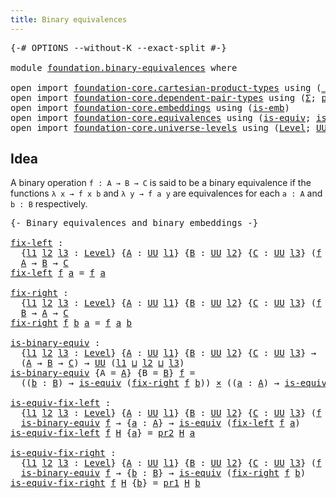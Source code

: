 ```yaml
---
title: Binary equivalences
---
```


<pre class="Agda"><a id="45" class="Symbol">{-#</a> <a id="49" class="Keyword">OPTIONS</a> <a id="57" class="Pragma">--without-K</a> <a id="69" class="Pragma">--exact-split</a> <a id="83" class="Symbol">#-}</a>

<a id="88" class="Keyword">module</a> <a id="95" href="foundation.binary-equivalences.html" class="Module">foundation.binary-equivalences</a> <a id="126" class="Keyword">where</a>

<a id="133" class="Keyword">open</a> <a id="138" class="Keyword">import</a> <a id="145" href="foundation-core.cartesian-product-types.html" class="Module">foundation-core.cartesian-product-types</a> <a id="185" class="Keyword">using</a> <a id="191" class="Symbol">(</a><a id="192" href="foundation-core.cartesian-product-types.html#590" class="Function Operator">_×_</a><a id="195" class="Symbol">)</a>
<a id="197" class="Keyword">open</a> <a id="202" class="Keyword">import</a> <a id="209" href="foundation-core.dependent-pair-types.html" class="Module">foundation-core.dependent-pair-types</a> <a id="246" class="Keyword">using</a> <a id="252" class="Symbol">(</a><a id="253" href="foundation-core.dependent-pair-types.html#515" class="Record">Σ</a><a id="254" class="Symbol">;</a> <a id="256" href="foundation-core.dependent-pair-types.html#588" class="InductiveConstructor">pair</a><a id="260" class="Symbol">;</a> <a id="262" href="foundation-core.dependent-pair-types.html#605" class="Field">pr1</a><a id="265" class="Symbol">;</a> <a id="267" href="foundation-core.dependent-pair-types.html#617" class="Field">pr2</a><a id="270" class="Symbol">)</a>
<a id="272" class="Keyword">open</a> <a id="277" class="Keyword">import</a> <a id="284" href="foundation-core.embeddings.html" class="Module">foundation-core.embeddings</a> <a id="311" class="Keyword">using</a> <a id="317" class="Symbol">(</a><a id="318" href="foundation-core.embeddings.html#992" class="Function">is-emb</a><a id="324" class="Symbol">)</a>
<a id="326" class="Keyword">open</a> <a id="331" class="Keyword">import</a> <a id="338" href="foundation-core.equivalences.html" class="Module">foundation-core.equivalences</a> <a id="367" class="Keyword">using</a> <a id="373" class="Symbol">(</a><a id="374" href="foundation-core.equivalences.html#1556" class="Function">is-equiv</a><a id="382" class="Symbol">;</a> <a id="384" href="foundation-core.equivalences.html#15406" class="Function">is-emb-is-equiv</a><a id="399" class="Symbol">)</a>
<a id="401" class="Keyword">open</a> <a id="406" class="Keyword">import</a> <a id="413" href="foundation-core.universe-levels.html" class="Module">foundation-core.universe-levels</a> <a id="445" class="Keyword">using</a> <a id="451" class="Symbol">(</a><a id="452" href="Agda.Primitive.html#597" class="Postulate">Level</a><a id="457" class="Symbol">;</a> <a id="459" href="foundation-core.universe-levels.html#235" class="Primitive">UU</a><a id="461" class="Symbol">;</a> <a id="463" href="Agda.Primitive.html#810" class="Primitive Operator">_⊔_</a><a id="466" class="Symbol">)</a>
</pre>
## Idea

A binary operation `f : A → B → C` is said to be a binary equivalence if the functions `λ x → f x b` and `λ y → f a y` are equivalences for each `a : A` and `b : B` respectively.

<pre class="Agda"><a id="670" class="Comment">{- Binary equivalences and binary embeddings -}</a>

<a id="fix-left"></a><a id="719" href="foundation.binary-equivalences.html#719" class="Function">fix-left</a> <a id="728" class="Symbol">:</a>
  <a id="732" class="Symbol">{</a><a id="733" href="foundation.binary-equivalences.html#733" class="Bound">l1</a> <a id="736" href="foundation.binary-equivalences.html#736" class="Bound">l2</a> <a id="739" href="foundation.binary-equivalences.html#739" class="Bound">l3</a> <a id="742" class="Symbol">:</a> <a id="744" href="Agda.Primitive.html#597" class="Postulate">Level</a><a id="749" class="Symbol">}</a> <a id="751" class="Symbol">{</a><a id="752" href="foundation.binary-equivalences.html#752" class="Bound">A</a> <a id="754" class="Symbol">:</a> <a id="756" href="foundation-core.universe-levels.html#235" class="Primitive">UU</a> <a id="759" href="foundation.binary-equivalences.html#733" class="Bound">l1</a><a id="761" class="Symbol">}</a> <a id="763" class="Symbol">{</a><a id="764" href="foundation.binary-equivalences.html#764" class="Bound">B</a> <a id="766" class="Symbol">:</a> <a id="768" href="foundation-core.universe-levels.html#235" class="Primitive">UU</a> <a id="771" href="foundation.binary-equivalences.html#736" class="Bound">l2</a><a id="773" class="Symbol">}</a> <a id="775" class="Symbol">{</a><a id="776" href="foundation.binary-equivalences.html#776" class="Bound">C</a> <a id="778" class="Symbol">:</a> <a id="780" href="foundation-core.universe-levels.html#235" class="Primitive">UU</a> <a id="783" href="foundation.binary-equivalences.html#739" class="Bound">l3</a><a id="785" class="Symbol">}</a> <a id="787" class="Symbol">(</a><a id="788" href="foundation.binary-equivalences.html#788" class="Bound">f</a> <a id="790" class="Symbol">:</a> <a id="792" href="foundation.binary-equivalences.html#752" class="Bound">A</a> <a id="794" class="Symbol">→</a> <a id="796" href="foundation.binary-equivalences.html#764" class="Bound">B</a> <a id="798" class="Symbol">→</a> <a id="800" href="foundation.binary-equivalences.html#776" class="Bound">C</a><a id="801" class="Symbol">)</a> <a id="803" class="Symbol">→</a>
  <a id="807" href="foundation.binary-equivalences.html#752" class="Bound">A</a> <a id="809" class="Symbol">→</a> <a id="811" href="foundation.binary-equivalences.html#764" class="Bound">B</a> <a id="813" class="Symbol">→</a> <a id="815" href="foundation.binary-equivalences.html#776" class="Bound">C</a>
<a id="817" href="foundation.binary-equivalences.html#719" class="Function">fix-left</a> <a id="826" href="foundation.binary-equivalences.html#826" class="Bound">f</a> <a id="828" href="foundation.binary-equivalences.html#828" class="Bound">a</a> <a id="830" class="Symbol">=</a> <a id="832" href="foundation.binary-equivalences.html#826" class="Bound">f</a> <a id="834" href="foundation.binary-equivalences.html#828" class="Bound">a</a>

<a id="fix-right"></a><a id="837" href="foundation.binary-equivalences.html#837" class="Function">fix-right</a> <a id="847" class="Symbol">:</a>
  <a id="851" class="Symbol">{</a><a id="852" href="foundation.binary-equivalences.html#852" class="Bound">l1</a> <a id="855" href="foundation.binary-equivalences.html#855" class="Bound">l2</a> <a id="858" href="foundation.binary-equivalences.html#858" class="Bound">l3</a> <a id="861" class="Symbol">:</a> <a id="863" href="Agda.Primitive.html#597" class="Postulate">Level</a><a id="868" class="Symbol">}</a> <a id="870" class="Symbol">{</a><a id="871" href="foundation.binary-equivalences.html#871" class="Bound">A</a> <a id="873" class="Symbol">:</a> <a id="875" href="foundation-core.universe-levels.html#235" class="Primitive">UU</a> <a id="878" href="foundation.binary-equivalences.html#852" class="Bound">l1</a><a id="880" class="Symbol">}</a> <a id="882" class="Symbol">{</a><a id="883" href="foundation.binary-equivalences.html#883" class="Bound">B</a> <a id="885" class="Symbol">:</a> <a id="887" href="foundation-core.universe-levels.html#235" class="Primitive">UU</a> <a id="890" href="foundation.binary-equivalences.html#855" class="Bound">l2</a><a id="892" class="Symbol">}</a> <a id="894" class="Symbol">{</a><a id="895" href="foundation.binary-equivalences.html#895" class="Bound">C</a> <a id="897" class="Symbol">:</a> <a id="899" href="foundation-core.universe-levels.html#235" class="Primitive">UU</a> <a id="902" href="foundation.binary-equivalences.html#858" class="Bound">l3</a><a id="904" class="Symbol">}</a> <a id="906" class="Symbol">(</a><a id="907" href="foundation.binary-equivalences.html#907" class="Bound">f</a> <a id="909" class="Symbol">:</a> <a id="911" href="foundation.binary-equivalences.html#871" class="Bound">A</a> <a id="913" class="Symbol">→</a> <a id="915" href="foundation.binary-equivalences.html#883" class="Bound">B</a> <a id="917" class="Symbol">→</a> <a id="919" href="foundation.binary-equivalences.html#895" class="Bound">C</a><a id="920" class="Symbol">)</a> <a id="922" class="Symbol">→</a>
  <a id="926" href="foundation.binary-equivalences.html#883" class="Bound">B</a> <a id="928" class="Symbol">→</a> <a id="930" href="foundation.binary-equivalences.html#871" class="Bound">A</a> <a id="932" class="Symbol">→</a> <a id="934" href="foundation.binary-equivalences.html#895" class="Bound">C</a>
<a id="936" href="foundation.binary-equivalences.html#837" class="Function">fix-right</a> <a id="946" href="foundation.binary-equivalences.html#946" class="Bound">f</a> <a id="948" href="foundation.binary-equivalences.html#948" class="Bound">b</a> <a id="950" href="foundation.binary-equivalences.html#950" class="Bound">a</a> <a id="952" class="Symbol">=</a> <a id="954" href="foundation.binary-equivalences.html#946" class="Bound">f</a> <a id="956" href="foundation.binary-equivalences.html#950" class="Bound">a</a> <a id="958" href="foundation.binary-equivalences.html#948" class="Bound">b</a>

<a id="is-binary-equiv"></a><a id="961" href="foundation.binary-equivalences.html#961" class="Function">is-binary-equiv</a> <a id="977" class="Symbol">:</a>
  <a id="981" class="Symbol">{</a><a id="982" href="foundation.binary-equivalences.html#982" class="Bound">l1</a> <a id="985" href="foundation.binary-equivalences.html#985" class="Bound">l2</a> <a id="988" href="foundation.binary-equivalences.html#988" class="Bound">l3</a> <a id="991" class="Symbol">:</a> <a id="993" href="Agda.Primitive.html#597" class="Postulate">Level</a><a id="998" class="Symbol">}</a> <a id="1000" class="Symbol">{</a><a id="1001" href="foundation.binary-equivalences.html#1001" class="Bound">A</a> <a id="1003" class="Symbol">:</a> <a id="1005" href="foundation-core.universe-levels.html#235" class="Primitive">UU</a> <a id="1008" href="foundation.binary-equivalences.html#982" class="Bound">l1</a><a id="1010" class="Symbol">}</a> <a id="1012" class="Symbol">{</a><a id="1013" href="foundation.binary-equivalences.html#1013" class="Bound">B</a> <a id="1015" class="Symbol">:</a> <a id="1017" href="foundation-core.universe-levels.html#235" class="Primitive">UU</a> <a id="1020" href="foundation.binary-equivalences.html#985" class="Bound">l2</a><a id="1022" class="Symbol">}</a> <a id="1024" class="Symbol">{</a><a id="1025" href="foundation.binary-equivalences.html#1025" class="Bound">C</a> <a id="1027" class="Symbol">:</a> <a id="1029" href="foundation-core.universe-levels.html#235" class="Primitive">UU</a> <a id="1032" href="foundation.binary-equivalences.html#988" class="Bound">l3</a><a id="1034" class="Symbol">}</a> <a id="1036" class="Symbol">→</a>
  <a id="1040" class="Symbol">(</a><a id="1041" href="foundation.binary-equivalences.html#1001" class="Bound">A</a> <a id="1043" class="Symbol">→</a> <a id="1045" href="foundation.binary-equivalences.html#1013" class="Bound">B</a> <a id="1047" class="Symbol">→</a> <a id="1049" href="foundation.binary-equivalences.html#1025" class="Bound">C</a><a id="1050" class="Symbol">)</a> <a id="1052" class="Symbol">→</a> <a id="1054" href="foundation-core.universe-levels.html#235" class="Primitive">UU</a> <a id="1057" class="Symbol">(</a><a id="1058" href="foundation.binary-equivalences.html#982" class="Bound">l1</a> <a id="1061" href="Agda.Primitive.html#810" class="Primitive Operator">⊔</a> <a id="1063" href="foundation.binary-equivalences.html#985" class="Bound">l2</a> <a id="1066" href="Agda.Primitive.html#810" class="Primitive Operator">⊔</a> <a id="1068" href="foundation.binary-equivalences.html#988" class="Bound">l3</a><a id="1070" class="Symbol">)</a>
<a id="1072" href="foundation.binary-equivalences.html#961" class="Function">is-binary-equiv</a> <a id="1088" class="Symbol">{</a><a id="1089" class="Argument">A</a> <a id="1091" class="Symbol">=</a> <a id="1093" href="foundation.binary-equivalences.html#1093" class="Bound">A</a><a id="1094" class="Symbol">}</a> <a id="1096" class="Symbol">{</a><a id="1097" class="Argument">B</a> <a id="1099" class="Symbol">=</a> <a id="1101" href="foundation.binary-equivalences.html#1101" class="Bound">B</a><a id="1102" class="Symbol">}</a> <a id="1104" href="foundation.binary-equivalences.html#1104" class="Bound">f</a> <a id="1106" class="Symbol">=</a>
  <a id="1110" class="Symbol">((</a><a id="1112" href="foundation.binary-equivalences.html#1112" class="Bound">b</a> <a id="1114" class="Symbol">:</a> <a id="1116" href="foundation.binary-equivalences.html#1101" class="Bound">B</a><a id="1117" class="Symbol">)</a> <a id="1119" class="Symbol">→</a> <a id="1121" href="foundation-core.equivalences.html#1556" class="Function">is-equiv</a> <a id="1130" class="Symbol">(</a><a id="1131" href="foundation.binary-equivalences.html#837" class="Function">fix-right</a> <a id="1141" href="foundation.binary-equivalences.html#1104" class="Bound">f</a> <a id="1143" href="foundation.binary-equivalences.html#1112" class="Bound">b</a><a id="1144" class="Symbol">))</a> <a id="1147" href="foundation-core.cartesian-product-types.html#590" class="Function Operator">×</a> <a id="1149" class="Symbol">((</a><a id="1151" href="foundation.binary-equivalences.html#1151" class="Bound">a</a> <a id="1153" class="Symbol">:</a> <a id="1155" href="foundation.binary-equivalences.html#1093" class="Bound">A</a><a id="1156" class="Symbol">)</a> <a id="1158" class="Symbol">→</a> <a id="1160" href="foundation-core.equivalences.html#1556" class="Function">is-equiv</a> <a id="1169" class="Symbol">(</a><a id="1170" href="foundation.binary-equivalences.html#719" class="Function">fix-left</a> <a id="1179" href="foundation.binary-equivalences.html#1104" class="Bound">f</a> <a id="1181" href="foundation.binary-equivalences.html#1151" class="Bound">a</a><a id="1182" class="Symbol">))</a>

<a id="is-equiv-fix-left"></a><a id="1186" href="foundation.binary-equivalences.html#1186" class="Function">is-equiv-fix-left</a> <a id="1204" class="Symbol">:</a>
  <a id="1208" class="Symbol">{</a><a id="1209" href="foundation.binary-equivalences.html#1209" class="Bound">l1</a> <a id="1212" href="foundation.binary-equivalences.html#1212" class="Bound">l2</a> <a id="1215" href="foundation.binary-equivalences.html#1215" class="Bound">l3</a> <a id="1218" class="Symbol">:</a> <a id="1220" href="Agda.Primitive.html#597" class="Postulate">Level</a><a id="1225" class="Symbol">}</a> <a id="1227" class="Symbol">{</a><a id="1228" href="foundation.binary-equivalences.html#1228" class="Bound">A</a> <a id="1230" class="Symbol">:</a> <a id="1232" href="foundation-core.universe-levels.html#235" class="Primitive">UU</a> <a id="1235" href="foundation.binary-equivalences.html#1209" class="Bound">l1</a><a id="1237" class="Symbol">}</a> <a id="1239" class="Symbol">{</a><a id="1240" href="foundation.binary-equivalences.html#1240" class="Bound">B</a> <a id="1242" class="Symbol">:</a> <a id="1244" href="foundation-core.universe-levels.html#235" class="Primitive">UU</a> <a id="1247" href="foundation.binary-equivalences.html#1212" class="Bound">l2</a><a id="1249" class="Symbol">}</a> <a id="1251" class="Symbol">{</a><a id="1252" href="foundation.binary-equivalences.html#1252" class="Bound">C</a> <a id="1254" class="Symbol">:</a> <a id="1256" href="foundation-core.universe-levels.html#235" class="Primitive">UU</a> <a id="1259" href="foundation.binary-equivalences.html#1215" class="Bound">l3</a><a id="1261" class="Symbol">}</a> <a id="1263" class="Symbol">(</a><a id="1264" href="foundation.binary-equivalences.html#1264" class="Bound">f</a> <a id="1266" class="Symbol">:</a> <a id="1268" href="foundation.binary-equivalences.html#1228" class="Bound">A</a> <a id="1270" class="Symbol">→</a> <a id="1272" href="foundation.binary-equivalences.html#1240" class="Bound">B</a> <a id="1274" class="Symbol">→</a> <a id="1276" href="foundation.binary-equivalences.html#1252" class="Bound">C</a><a id="1277" class="Symbol">)</a> <a id="1279" class="Symbol">→</a>
  <a id="1283" href="foundation.binary-equivalences.html#961" class="Function">is-binary-equiv</a> <a id="1299" href="foundation.binary-equivalences.html#1264" class="Bound">f</a> <a id="1301" class="Symbol">→</a> <a id="1303" class="Symbol">{</a><a id="1304" href="foundation.binary-equivalences.html#1304" class="Bound">a</a> <a id="1306" class="Symbol">:</a> <a id="1308" href="foundation.binary-equivalences.html#1228" class="Bound">A</a><a id="1309" class="Symbol">}</a> <a id="1311" class="Symbol">→</a> <a id="1313" href="foundation-core.equivalences.html#1556" class="Function">is-equiv</a> <a id="1322" class="Symbol">(</a><a id="1323" href="foundation.binary-equivalences.html#719" class="Function">fix-left</a> <a id="1332" href="foundation.binary-equivalences.html#1264" class="Bound">f</a> <a id="1334" href="foundation.binary-equivalences.html#1304" class="Bound">a</a><a id="1335" class="Symbol">)</a>
<a id="1337" href="foundation.binary-equivalences.html#1186" class="Function">is-equiv-fix-left</a> <a id="1355" href="foundation.binary-equivalences.html#1355" class="Bound">f</a> <a id="1357" href="foundation.binary-equivalences.html#1357" class="Bound">H</a> <a id="1359" class="Symbol">{</a><a id="1360" href="foundation.binary-equivalences.html#1360" class="Bound">a</a><a id="1361" class="Symbol">}</a> <a id="1363" class="Symbol">=</a> <a id="1365" href="foundation-core.dependent-pair-types.html#617" class="Field">pr2</a> <a id="1369" href="foundation.binary-equivalences.html#1357" class="Bound">H</a> <a id="1371" href="foundation.binary-equivalences.html#1360" class="Bound">a</a>

<a id="is-equiv-fix-right"></a><a id="1374" href="foundation.binary-equivalences.html#1374" class="Function">is-equiv-fix-right</a> <a id="1393" class="Symbol">:</a>
  <a id="1397" class="Symbol">{</a><a id="1398" href="foundation.binary-equivalences.html#1398" class="Bound">l1</a> <a id="1401" href="foundation.binary-equivalences.html#1401" class="Bound">l2</a> <a id="1404" href="foundation.binary-equivalences.html#1404" class="Bound">l3</a> <a id="1407" class="Symbol">:</a> <a id="1409" href="Agda.Primitive.html#597" class="Postulate">Level</a><a id="1414" class="Symbol">}</a> <a id="1416" class="Symbol">{</a><a id="1417" href="foundation.binary-equivalences.html#1417" class="Bound">A</a> <a id="1419" class="Symbol">:</a> <a id="1421" href="foundation-core.universe-levels.html#235" class="Primitive">UU</a> <a id="1424" href="foundation.binary-equivalences.html#1398" class="Bound">l1</a><a id="1426" class="Symbol">}</a> <a id="1428" class="Symbol">{</a><a id="1429" href="foundation.binary-equivalences.html#1429" class="Bound">B</a> <a id="1431" class="Symbol">:</a> <a id="1433" href="foundation-core.universe-levels.html#235" class="Primitive">UU</a> <a id="1436" href="foundation.binary-equivalences.html#1401" class="Bound">l2</a><a id="1438" class="Symbol">}</a> <a id="1440" class="Symbol">{</a><a id="1441" href="foundation.binary-equivalences.html#1441" class="Bound">C</a> <a id="1443" class="Symbol">:</a> <a id="1445" href="foundation-core.universe-levels.html#235" class="Primitive">UU</a> <a id="1448" href="foundation.binary-equivalences.html#1404" class="Bound">l3</a><a id="1450" class="Symbol">}</a> <a id="1452" class="Symbol">(</a><a id="1453" href="foundation.binary-equivalences.html#1453" class="Bound">f</a> <a id="1455" class="Symbol">:</a> <a id="1457" href="foundation.binary-equivalences.html#1417" class="Bound">A</a> <a id="1459" class="Symbol">→</a> <a id="1461" href="foundation.binary-equivalences.html#1429" class="Bound">B</a> <a id="1463" class="Symbol">→</a> <a id="1465" href="foundation.binary-equivalences.html#1441" class="Bound">C</a><a id="1466" class="Symbol">)</a> <a id="1468" class="Symbol">→</a>
  <a id="1472" href="foundation.binary-equivalences.html#961" class="Function">is-binary-equiv</a> <a id="1488" href="foundation.binary-equivalences.html#1453" class="Bound">f</a> <a id="1490" class="Symbol">→</a> <a id="1492" class="Symbol">{</a><a id="1493" href="foundation.binary-equivalences.html#1493" class="Bound">b</a> <a id="1495" class="Symbol">:</a> <a id="1497" href="foundation.binary-equivalences.html#1429" class="Bound">B</a><a id="1498" class="Symbol">}</a> <a id="1500" class="Symbol">→</a> <a id="1502" href="foundation-core.equivalences.html#1556" class="Function">is-equiv</a> <a id="1511" class="Symbol">(</a><a id="1512" href="foundation.binary-equivalences.html#837" class="Function">fix-right</a> <a id="1522" href="foundation.binary-equivalences.html#1453" class="Bound">f</a> <a id="1524" href="foundation.binary-equivalences.html#1493" class="Bound">b</a><a id="1525" class="Symbol">)</a>
<a id="1527" href="foundation.binary-equivalences.html#1374" class="Function">is-equiv-fix-right</a> <a id="1546" href="foundation.binary-equivalences.html#1546" class="Bound">f</a> <a id="1548" href="foundation.binary-equivalences.html#1548" class="Bound">H</a> <a id="1550" class="Symbol">{</a><a id="1551" href="foundation.binary-equivalences.html#1551" class="Bound">b</a><a id="1552" class="Symbol">}</a> <a id="1554" class="Symbol">=</a> <a id="1556" href="foundation-core.dependent-pair-types.html#605" class="Field">pr1</a> <a id="1560" href="foundation.binary-equivalences.html#1548" class="Bound">H</a> <a id="1562" href="foundation.binary-equivalences.html#1551" class="Bound">b</a>
</pre>